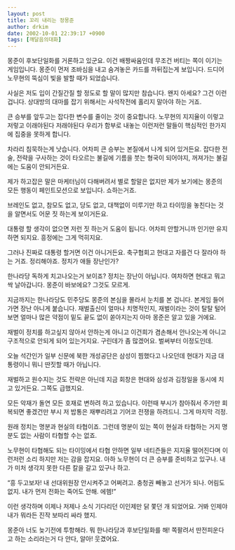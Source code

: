 ```yaml
---
layout: post
title: 꼬리 내리는 정몽준
author: drkim
date: 2002-10-01 22:39:17 +0900
tags: [깨달음의대화]
---
```

몽준이 후보단일화를 거론하고 있군요. 이건 배짱싸움인데 무조건 버티는 쪽이 이기는 게임입니다. 몽준이 먼저 조바심을 내고 숨겨놓은 카드를 까뒤집는게 보입니다. 드디어 노무현의 뚝심이 빛을 발할 때가 되었습니다.
  

  
사실은 저도 입이 간질간질 할 정도로 할 말이 많지만 참습니다. 왠지 아세요? 그건 이런 겁니다. 상대방의 대마를 잡기 위해서는 사석작전에 홀리지 말아야 하는 거죠.
  

  
큰 승부를 앞두고는 잡다한 변수를 줄이는 것이 중요합니다. 노무현의 지지율이 이렇고 저렇고 이래야된다 저래야된다 우리가 함부로 내놓는 이런저런 말들이 핵심적인 한가지에 집중을 못하게 합니다.
  

  
차라리 침묵하는게 낫습니다. 어차피 큰 승부는 본질에서 나게 되어 있거든요. 잡다한 전술, 전략을 구사하는 것이 타오르는 불길에 기름을 붓는 형국이 되어야지, 꺼져가는 불길에는 도움이 안되거든요.
  

  
제가 하고잡은 말은 마케터님이 다해버려서 별로 할말은 없지만 제가 보기에는 몽준의 모든 행동이 페인트모션으로 보입니다. 쇼하는거죠.
  

  
브레인도 없고, 참모도 없고, 당도 없고, 대책없이 미루기만 하고 타이밍을 놓친다는 것을 알면서도 어문 짓 하는게 보이거든요.
  

  
대통령 할 생각이 없으면 저런 짓 하는거 도움이 됩니다. 어차피 안할거니까 인기만 유지하면 되지요. 흥정에는 그게 먹히지요.
  

  
그러나 진짜로 대통령 할거면 이건 아니거든요. 축구협회고 현대고 자를건 다 잘라야 하는 거죠. 정리해야죠. 정치가 애들 장난인가?
  

  
한나라당 독하게 치고나오는거 보이죠? 정치는 장난이 아닙니다. 여차하면 현대고 뭐고 싹 날아갑니다. 몽준이 바보에요? 그것도 모르게.
  

  
지금까지는 한나라당도 민주당도 몽준의 본심을 몰라서 눈치를 본 겁니다. 본게임 들어가면 장난 아니게 붙습니다. 재벌출신이 얼마나 치명적인지, 재벌이라는 것이 탈탈 털어보면 얼마나 많은 약점이 밑도 끝도 없이 쏟아지는지 아마 몽준은 알고 있을 거에요.
  

  
재벌이 정치를 하고싶지 않아서 안하는게 아니고 이건희가 겸손해서 안나오는게 아니고 구조적으로 안되게 되어 있는거지요. 구린데가 좀 많겠어요. 벌써부터 이정도인데.
  

  
오늘 석간인가 일부 신문에 북한 개성공단은 삼성이 찜했다고 나오던데 현대가 지금 대통령이니 뭐니 딴짓할 때가 아닙니다.
  

  
재벌하고 원수지는 것도 전략은 아닌데 지금 회창은 현대와 삼성과 김정일을 동시에 치고 있거든요. 그쪽도 급했지요.
  

  
모든 악재가 돌연 모든 호재로 변하려 하고 있습니다. 이런때 부시가 참아줘서 주가만 회복되면 좋겠건만 부시 저 밥통은 재뿌리려고 기어코 전쟁을 하려드니. 그게 마지막 걱정.
  

  
원래 정치는 명분과 현실의 타협이죠. 그런데 명분이 있는 쪽이 현실과 타협하는 거지 명분도 없는 사람이 타협할 수는 없죠.
  

  
노무현이 타협해도 되는 타이밍에서 타협 안하면 일부 네티즌들은 지지율 떨어진다며 이런저런 소리 하지만 저는 감을 잡지요. 아하 노무현이 더 큰 승부를 준비하고 있구나. 내가 미처 생각지 못한 다른 칼을 갈고 있구나 하고.
  

  
“흥 두고보자! 내 선대위원장 안시켜주고 어쩌려고. 충청권 빼놓고 선거가 되나. 어림도 없지. 내가 먼저 전화는 죽어도 안해. 에헴!”
  

  
이런 생각하며 이제나 저제나 소식 기다리던 이인제만 닭 쫓던 개 되었어요. 거봐 인제야 내가 뭐라든 진작 보따리 싸라 했지.
  

  
몽준아 너도 늦기전에 투항해라. 뭐 한나라당과 후보단일화를 해! 쪽팔려서 딴전피운다고 하는 소리라는거 다 안다, 알아! 웃겼어요.
